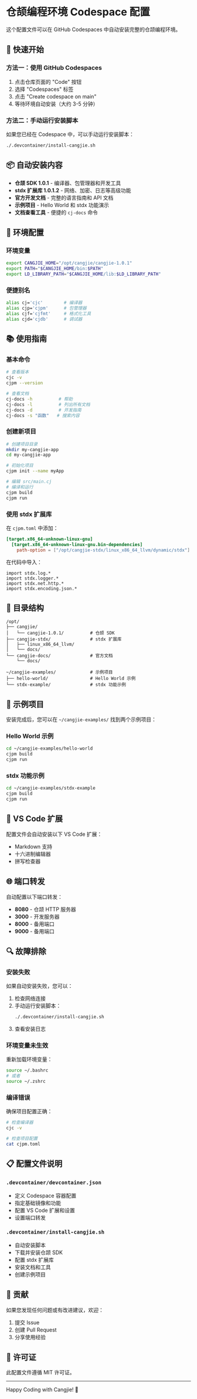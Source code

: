 # 仓颉编程环境 Codespace 配置

这个配置文件可以在 GitHub Codespaces 中自动安装完整的仓颉编程环境。

## 🚀 快速开始

### 方法一：使用 GitHub Codespaces

1. 点击仓库页面的 "Code" 按钮
2. 选择 "Codespaces" 标签
3. 点击 "Create codespace on main"
4. 等待环境自动安装（大约 3-5 分钟）

### 方法二：手动运行安装脚本

如果您已经在 Codespace 中，可以手动运行安装脚本：

```bash
./.devcontainer/install-cangjie.sh
```

## 📦 自动安装内容

- **仓颉 SDK 1.0.1** - 编译器、包管理器和开发工具
- **stdx 扩展库 1.0.1.2** - 网络、加密、日志等高级功能
- **官方开发文档** - 完整的语言指南和 API 文档
- **示例项目** - Hello World 和 stdx 功能演示
- **文档查看工具** - 便捷的 `cj-docs` 命令

## 🔧 环境配置

### 环境变量
```bash
export CANGJIE_HOME="/opt/cangjie/cangjie-1.0.1"
export PATH="$CANGJIE_HOME/bin:$PATH"
export LD_LIBRARY_PATH="$CANGJIE_HOME/lib:$LD_LIBRARY_PATH"
```

### 便捷别名
```bash
alias cj='cjc'        # 编译器
alias cjp='cjpm'      # 包管理器
alias cjf='cjfmt'     # 格式化工具
alias cjd='cjdb'      # 调试器
```

## 📚 使用指南

### 基本命令

```bash
# 查看版本
cjc -v
cjpm --version

# 查看文档
cj-docs -h          # 帮助
cj-docs -l          # 列出所有文档
cj-docs -d          # 开发指南
cj-docs -s "函数"   # 搜索内容
```

### 创建新项目

```bash
# 创建项目目录
mkdir my-cangjie-app
cd my-cangjie-app

# 初始化项目
cjpm init --name myApp

# 编辑 src/main.cj
# 编译和运行
cjpm build
cjpm run
```

### 使用 stdx 扩展库

在 `cjpm.toml` 中添加：

```toml
[target.x86_64-unknown-linux-gnu]
  [target.x86_64-unknown-linux-gnu.bin-dependencies]
    path-option = ["/opt/cangjie-stdx/linux_x86_64_llvm/dynamic/stdx"]
```

在代码中导入：

```cangjie
import stdx.log.*
import stdx.logger.*
import stdx.net.http.*
import stdx.encoding.json.*
```

## 📁 目录结构

```
/opt/
├── cangjie/
│   └── cangjie-1.0.1/          # 仓颉 SDK
├── cangjie-stdx/               # stdx 扩展库
│   ├── linux_x86_64_llvm/
│   └── docs/
└── cangjie-docs/               # 官方文档
    └── docs/

~/cangjie-examples/             # 示例项目
├── hello-world/                # Hello World 示例
└── stdx-example/               # stdx 功能示例
```

## 🎯 示例项目

安装完成后，您可以在 `~/cangjie-examples/` 找到两个示例项目：

### Hello World 示例
```bash
cd ~/cangjie-examples/hello-world
cjpm build
cjpm run
```

### stdx 功能示例
```bash
cd ~/cangjie-examples/stdx-example
cjpm build
cjpm run
```

## 🔧 VS Code 扩展

配置文件会自动安装以下 VS Code 扩展：

- Markdown 支持
- 十六进制编辑器
- 拼写检查器

## 🌐 端口转发

自动配置以下端口转发：

- **8080** - 仓颉 HTTP 服务器
- **3000** - 开发服务器
- **8000** - 备用端口
- **9000** - 备用端口

## 🔍 故障排除

### 安装失败

如果自动安装失败，您可以：

1. 检查网络连接
2. 手动运行安装脚本：
   ```bash
   ./.devcontainer/install-cangjie.sh
   ```
3. 查看安装日志

### 环境变量未生效

重新加载环境变量：
```bash
source ~/.bashrc
# 或者
source ~/.zshrc
```

### 编译错误

确保项目配置正确：
```bash
# 检查编译器
cjc -v

# 检查项目配置
cat cjpm.toml
```

## 📋 配置文件说明

### `.devcontainer/devcontainer.json`
- 定义 Codespace 容器配置
- 指定基础镜像和功能
- 配置 VS Code 扩展和设置
- 设置端口转发

### `.devcontainer/install-cangjie.sh`
- 自动安装脚本
- 下载并安装仓颉 SDK
- 配置 stdx 扩展库
- 安装文档和工具
- 创建示例项目

## 🤝 贡献

如果您发现任何问题或有改进建议，欢迎：

1. 提交 Issue
2. 创建 Pull Request
3. 分享使用经验

## 📄 许可证

此配置文件遵循 MIT 许可证。

---

Happy Coding with Cangjie! 🎉